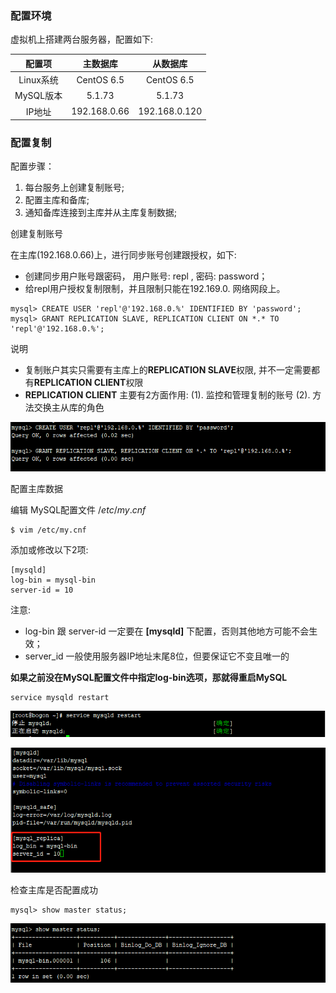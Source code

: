 
### 配置环境

虚拟机上搭建两台服务器，配置如下:

|配置项|主数据库|从数据库|
|:-----:|:------:|:------:|
|Linux系统| CentOS 6.5| CentOS 6.5|
|MySQL版本| 5.1.73| 5.1.73|
|IP地址| 192.168.0.66 |192.168.0.120|


### 配置复制

配置步骤：

1. 每台服务上创建复制账号;
2. 配置主库和备库;
3. 通知备库连接到主库并从主库复制数据;

创建复制账号

在主库(192.168.0.66)上，进行同步账号创建跟授权，如下:
*	创建同步用户账号跟密码， 用户账号: repl , 密码: password；
*	给repl用户授权复制限制，并且限制只能在192.169.0. 网络网段上。
```
mysql> CREATE USER 'repl'@'192.168.0.%' IDENTIFIED BY 'password';
mysql> GRANT REPLICATION SLAVE, REPLICATION CLIENT ON *.* TO 'repl'@'192.168.0.%';
```
说明

* 复制账户其实只需要有主库上的**REPLICATION SLAVE**权限, 并不一定需要都有**REPLICATION CLIENT**权限
*  **REPLICATION CLIENT** 主要有2方面作用:
		(1). 监控和管理复制的账号
		(2). 方法交换主从库的角色
		
![Alt text](/images/replica/20180802224620.png)

配置主库数据

编辑  MySQL配置文件  $/etc/my.cnf$ 

```
$ vim /etc/my.cnf
```
添加或修改以下2项:
```
[mysqld]
log-bin = mysql-bin
server-id = 10
```

注意:
*	log-bin 跟 server-id 一定要在 **[mysqld]** 下配置，否则其他地方可能不会生效；
* server_id 一般使用服务器IP地址末尾8位，但要保证它不变且唯一的


**如果之前没在MySQL配置文件中指定log-bin选项，那就得重启MySQL**
```
service mysqld restart
```

![20180802230603](/images/replica/20180802230603.png)

![主库配置](/images/replica/20180802225919.png)

检查主库是否配置成功

```
mysql> show master status;
```

![Alt text](./images/replica/20180804102605.png)

